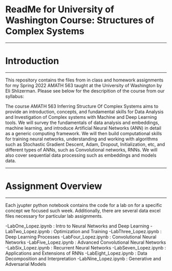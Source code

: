 # ReadMe for University of Washington Course: Structures of Complex Systems

--------------------------------------------------------------------------------------
# Introduction
--------------------------------------------------------------------------------------
This repository contains the files from in class and homework assignments for my Spring 2022 AMATH 563 taught at the University of Washington by Eli Shlizerman. Please see below for the descripition of the course from our syllabus:

The course AMATH 563 Inferring Structure Of Complex Systems aims to provide an introduction, concepts, and fundamental skills for Data Analysis and Investigation of Complex systems with Machine and Deep Learning tools.
We will survey the fundamentals of data analysis and embeddings, machine learning, and introduce Artificial Neural Networks (ANN)  in detail as a generic computing framework. We will then build computational skills for training neural networks, understanding and working with algorithms such as Stochastic Gradient Descent, Adam, Dropout, Initialization, etc, and different types of ANNs, such as Convolutional networks, RNNs. We will also cover sequential data processing such as embeddings and models data.

--------------------------------------------------------------------------------------
# Assignment Overview
--------------------------------------------------------------------------------------

Each jyupter python notebook contains the code for a lab on for a specific concept we focused such week. Additionally, there are several data excel files necessary for particular lab assignments.

-LabOne_Lopez.ipynb : Intro to Neural Networks and Deep Learning
-LabTwo_Lopez.ipynb : Optimization and Training
-LabThree_Lopez.ipynb : Deep Learning Processes
-LabFour_Lopez.ipynb : Convolutional Neural Networks
-LabFive_Lopez.ipynb : Advanced Convolutional Neural Networks
-LabSix_Lopez.ipynb : Recurrent Neural Networks
-LabSeven_Lopez.ipynb : Applications and Extensions of RNNs
-LabEight_Lopez.ipynb : Data Decomposition and Interpretation
-LabNine_Lopez.ipynb : Generative and Adversarial Models
